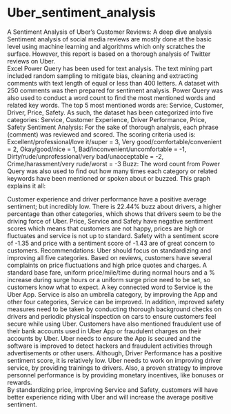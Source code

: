 # Uber_sentiment_analysis
A Sentiment Analysis of Uber’s Customer Reviews: A deep dive analysis
Sentiment analysis of social media reviews are mostly done at the basic level using machine learning and algorithms which only scratches the surface.  However, this report is based on a thorough analysis of Twitter reviews on Uber.  
Excel Power Query has been used for text analysis. The text mining part included random sampling to mitigate bias, cleaning and extracting comments with text length of equal or less than 400 letters.  A dataset with 250 comments was then prepared for sentiment analysis.    Power Query was also used to conduct a word count to find the most mentioned words and related key words.  The top 5 most mentioned words are: Service, Customer, Driver, Price, Safety.  As such, the dataset has been categorized into five categories:
Service, Customer Experience, Driver Performance, Price, Safety
Sentiment Analysis:
For the sake of thorough analysis, each phrase (comment) was reviewed and scored.  The scoring criteria used is:
Excellent/professional/love it/super = 3, Very good/comfortable/convenient = 2, Okay/good/nice = 1, Bad/inconvenient/uncomfortable = -1, Dirty/rude/unprofessional/very bad/unacceptable = -2, Crime/harassment/very rude/worst = -3
Buzz:
The word count from Power Query was also used to find out how many times each category or related keywords have been mentioned or spoken about or buzzed.
This graph explains it all:
 
Customer experience and driver performance have a positive average sentiment; but incredibly low.  There is 22.44% buzz about drivers, a higher percentage than other categories, which shows that drivers seem to be the driving force of Uber.
Price, Service and Safety have negative sentiment scores which means that customers are not happy, prices are high or fluctuates and service is not up to standard.  Safety with a sentiment score of -1.35 and price with a sentiment score of -1.43 are of great concern to customers. 
Recommendations:
Uber should focus on standardizing and improving all five categories.  Based on reviews, customers have several complaints on price fluctuations and high price quotes and charges.  A standard base fare, uniform price/mile/time during normal hours and a % increase during surge hours or a uniform surge price need to be set, so customers know what to expect.
A key connected word to Service is the Uber App.  Service is also an umbrella category, by improving the App and other four categories, Service can be improved.
In addition, improved safety measures need to be taken by conducting thorough background checks on drivers and periodic physical inspection on cars to ensure customers feel secure while using Uber.  Customers have also mentioned fraudulent use of their bank accounts used in Uber App or fraudulent charges on their accounts by Uber.  Uber needs to ensure the App is secured and the software is improved to detect hackers and fraudulent activities through advertisements or other users.
Although, Driver Performance has a positive sentiment score, it is relatively low.  Uber needs to work on improving driver service, by providing trainings to drivers. Also, a proven strategy to improve personnel performance is by providing monetary incentives, like bonuses or rewards.  
By standardizing price, improving Service and Safety, customers will have better experience riding with Uber and will increase the average positive sentiment.
